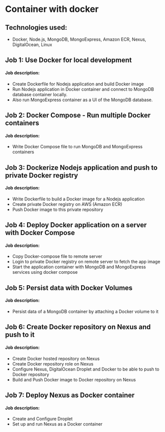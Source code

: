 # Container with docker

## Technologies used:

- Docker, Node.js, MongoDB, MongoExpress, Amazon ECR, Nexus, DigitalOcean, Linux

## Job 1: Use Docker for local development
#### Job description:

- Create Dockerfile for Nodejs application and build Docker image
- Run Nodejs application in Docker container and connect to MongoDB database container locally.
- Also run MongoExpress container as a UI of the MongoDB database.

## Job 2: Docker Compose - Run multiple Docker containers
#### Job description:

- Write Docker Compose file to run MongoDB and MongoExpress containers

## Job 3: Dockerize Nodejs application and push to private Docker registry
#### Job description: 

- Write Dockerfile to build a Docker image for a Nodejs application
- Create private Docker registry on AWS (Amazon ECR)
- Push Docker image to this private repository

## Job 4: Deploy Docker application on a server with Docker Compose
#### Job description:

- Copy Docker-compose file to remote server
- Login to private Docker registry on remote server to fetch the app image
- Start the application container with MongoDB and MongoExpress services using docker compose

## Job 5: Persist data with Docker Volumes
#### Job description:

- Persist data of a MongoDB container by attaching a Docker volume to it

## Job 6: Create Docker repository on Nexus and push to it
#### Job description:

- Create Docker hosted repository on Nexus
- Create Docker repository role on Nexus
- Configure Nexus, DigitalOcean Droplet and Docker to be able to push to Docker repository
- Build and Push Docker image to Docker repository on Nexus

## Job 7: Deploy Nexus as Docker container
#### Job description:

- Create and Configure Droplet
- Set up and run Nexus as a Docker container
